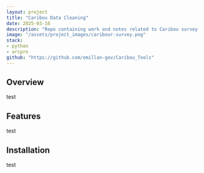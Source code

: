 ```yaml
---
layout: project
title: "Caribou Data Cleaning"
date: 2025-03-16
description: "Repo containing work and notes related to Caribou survey data cleaning."
image: "/assets/project_images/caribour-survey.png"
stack:
- python
- arcpro
github: "https://github.com/emillan-gov/Caribou_Tools"
---
```


## Overview
test

## Features
test

## Installation
test